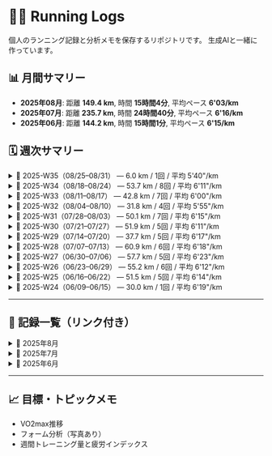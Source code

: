 # 🏃‍♂️ Running Logs

個人のランニング記録と分析メモを保存するリポジトリです。
生成AIと一緒に作っています。

## 📊 月間サマリー


<!-- SUMMARY_START -->
- **2025年08月**: 距離 **149.4 km**, 時間 **15時間4分**, 平均ペース **6'03/km**
- **2025年07月**: 距離 **235.7 km**, 時間 **24時間40分**, 平均ペース **6'16/km**
- **2025年06月**: 距離 **144.2 km**, 時間 **15時間1分**, 平均ペース **6'15/km**
<!-- SUMMARY_END -->


## 🗓️ 週次サマリー

<!-- WEEKLY_SUMMARY_START -->
<details>
<summary>📆 2025-W35（08/25–08/31） — 6.0 km / 1回 / 平均 5'40"/km</summary>

- 最長: 6.0 km — [2025-08-25-01](logs/2025-08-25-01.md)
</details>

<details>
<summary>📆 2025-W34（08/18–08/24） — 53.7 km / 8回 / 平均 6'11"/km</summary>

- 最長: 15.1 km — [2025-08-19-01](logs/2025-08-19-01.md)
</details>

<details>
<summary>📆 2025-W33（08/11–08/17） — 42.8 km / 7回 / 平均 6'00"/km</summary>

- 最長: 10.1 km — [2025-08-14-01](logs/2025-08-14-01.md)
</details>

<details>
<summary>📆 2025-W32（08/04–08/10） — 31.8 km / 4回 / 平均 5'55"/km</summary>

- 最長: 10.2 km — [2025-08-08-01](logs/2025-08-08-01.md)
</details>

<details>
<summary>📆 2025-W31（07/28–08/03） — 50.1 km / 7回 / 平均 6'15"/km</summary>

- 最長: 10.4 km — [2025-07-29](logs/2025-07-29.md)
</details>

<details>
<summary>📆 2025-W30（07/21–07/27） — 51.9 km / 5回 / 平均 6'11"/km</summary>

- 最長: 16.3 km — [2025-07-27](logs/2025-07-27.md)
</details>

<details>
<summary>📆 2025-W29（07/14–07/20） — 37.7 km / 5回 / 平均 6'17"/km</summary>

- 最長: 10.2 km — [2025-07-17](logs/2025-07-17.md)
</details>

<details>
<summary>📆 2025-W28（07/07–07/13） — 60.9 km / 6回 / 平均 6'18"/km</summary>

- 最長: 21.1 km — [2025-07-12](logs/2025-07-12.md)
</details>

<details>
<summary>📆 2025-W27（06/30–07/06） — 57.7 km / 5回 / 平均 6'23"/km</summary>

- 最長: 30.0 km — [2025-07-05](logs/2025-07-05.md)
</details>

<details>
<summary>📆 2025-W26（06/23–06/29） — 55.2 km / 6回 / 平均 6'12"/km</summary>

- 最長: 20.1 km — [2025-06-29](logs/2025-06-29.md)
</details>

<details>
<summary>📆 2025-W25（06/16–06/22） — 51.5 km / 5回 / 平均 6'14"/km</summary>

- 最長: 20.7 km — [2025-06-22](logs/2025-06-22.md)
</details>

<details>
<summary>📆 2025-W24（06/09–06/15） — 30.0 km / 1回 / 平均 6'19"/km</summary>

- 最長: 30.0 km — [2025-06-15](logs/2025-06-15.md)
</details>

<!-- WEEKLY_SUMMARY_END -->


---


## 📅 記録一覧（リンク付き）

<!-- RECORD_LIST_START -->
<details>
<summary>📂 2025年8月</summary>

<!-- RECORD_LIST_2025_08_START -->
- [2025-08-25-01](logs/2025-08-25-01.md)
- [2025-08-24-03](logs/2025-08-24-03.md)
- [2025-08-24-02](logs/2025-08-24-02.md)
- [2025-08-24-01](logs/2025-08-24-01.md)
- [2025-08-22-01](logs/2025-08-22-01.md)
- [2025-08-21-01](logs/2025-08-21-01.md)
- [2025-08-20-01](logs/2025-08-20-01.md)
- [2025-08-19-01](logs/2025-08-19-01.md)
- [2025-08-18-01](logs/2025-08-18-01.md)
- [2025-08-16-02](logs/2025-08-16-02.md)
- [2025-08-16-01](logs/2025-08-16-01.md)
- [2025-08-15-01](logs/2025-08-15-01.md)
- [2025-08-14-01](logs/2025-08-14-01.md)
- [2025-08-13-02](logs/2025-08-13-02.md)
- [2025-08-13-01](logs/2025-08-13-01.md)
- [2025-08-11-01](logs/2025-08-11-01.md)
- [2025-08-08-01](logs/2025-08-08-01.md)
- [2025-08-07-01](logs/2025-08-07-01.md)
- [2025-08-06-01](logs/2025-08-06-01.md)
- [2025-08-05-01](logs/2025-08-05-01.md)
- [2025-08-03-01](logs/2025-08-03-01.md)
- [2025-08-02-01](logs/2025-08-02-01.md)
<!-- RECORD_LIST_2025_08_END -->
</details>

<details>
<summary>📂 2025年7月</summary>

<!-- RECORD_LIST_2025_07_START -->
- [2025-07-31-01](logs/2025-07-31-01.md)
- [2025-07-30](logs/2025-07-30.md)
- [2025-07-30-02](logs/2025-07-30-02.md)
- [2025-07-29](logs/2025-07-29.md)
- [2025-07-28](logs/2025-07-28.md)
- [2025-07-27](logs/2025-07-27.md)
- [2025-07-25](logs/2025-07-25.md)
- [2025-07-24](logs/2025-07-24.md)
- [2025-07-23](logs/2025-07-23.md)
- [2025-07-22](logs/2025-07-22.md)
- [2025-07-18](logs/2025-07-18.md)
- [2025-07-17](logs/2025-07-17.md)
- [2025-07-16](logs/2025-07-16.md)
- [2025-07-15](logs/2025-07-15.md)
- [2025-07-14](logs/2025-07-14.md)
- [2025-07-12](logs/2025-07-12.md)
- [2025-07-11](logs/2025-07-11.md)
- [2025-07-10](logs/2025-07-10.md)
- [2025-07-09](logs/2025-07-09.md)
- [2025-07-08](logs/2025-07-08.md)
- [2025-07-07](logs/2025-07-07.md)
- [2025-07-05](logs/2025-07-05.md)
- [2025-07-04](logs/2025-07-04.md)
- [2025-07-03](logs/2025-07-03.md)
- [2025-07-02](logs/2025-07-02.md)
<!-- RECORD_LIST_2025_07_END -->
</details>

<details>
<summary>📂 2025年6月</summary>

<!-- RECORD_LIST_2025_06_START -->
- [2025-06-30](logs/2025-06-30.md)
- [2025-06-29](logs/2025-06-29.md)
- [2025-06-27](logs/2025-06-27.md)
- [2025-06-26](logs/2025-06-26.md)
- [2025-06-25](logs/2025-06-25.md)
- [2025-06-24](logs/2025-06-24.md)
- [2025-06-23](logs/2025-06-23.md)
- [2025-06-22](logs/2025-06-22.md)
- [2025-06-20](logs/2025-06-20.md)
- [2025-06-19](logs/2025-06-19.md)
- [2025-06-18](logs/2025-06-18.md)
- [2025-06-16](logs/2025-06-16.md)
- [2025-06-15](logs/2025-06-15.md)
<!-- RECORD_LIST_2025_06_END -->
</details>

<!-- RECORD_LIST_END -->





---

## 📈 目標・トピックメモ

- VO2max推移
- フォーム分析（写真あり）
- 週間トレーニング量と疲労インデックス